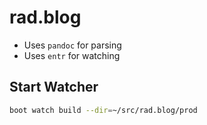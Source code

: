 # rad.blog

- Uses `pandoc` for parsing
- Uses `entr` for watching

## Start Watcher

```sh
boot watch build --dir=~/src/rad.blog/prod
```
